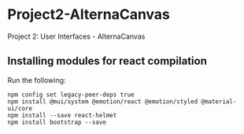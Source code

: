 # Project2-AlternaCanvas

Project 2: User Interfaces - AlternaCanvas

## Installing modules for react compilation

Run the following:

```
npm config set legacy-peer-deps true
npm install @mui/system @emotion/react @emotion/styled @material-ui/core
npm install --save react-helmet
npm install bootstrap --save
```
